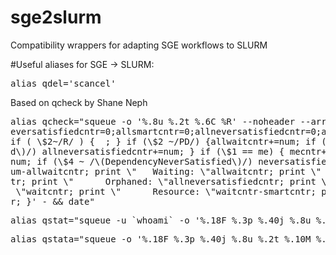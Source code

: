 # sge2slurm
Compatibility wrappers for adapting SGE workflows to SLURM

#Useful aliases for SGE -> SLURM:
<pre>alias qdel='scancel'</pre>

Based on qcheck by Shane Neph
<pre>alias qcheck="squeue -o '%.8u %.2t %.6C %R' --noheader --array | awk -v me=`whoami` 'BEGIN {mecntr=0;waitcntr=0;allwaitcntr=0;smartcntr=0;n\
eversatisfiedcntr=0;allsmartcntr=0;allneversatisfiedcntr=0;allnum=0} {num=\$3; allnum+=num;
if ( \$2~/R/ ) {  ; } if (\$2 ~/PD/) {allwaitcntr+=num; if (\$4 ~ /\(Dependency\)/) allsmartcntr+=num; if (\$4 ~ /\(DependencyNeverSatisfie\
d\)/) allneversatisfiedcntr+=num; } if (\$1 == me) { mecntr+=num; if (\$2 ~ /PD/ ) {waitcntr+=num; if ( \$4 ~ /\(Dependency\)/) smartcntr+=\
num; if (\$4 ~ /\(DependencyNeverSatisfied\)/) neversatisfiedcntr+=num; } } } END { print \" All Jobs: \"allnum; print \"   Running: \"alln\
um-allwaitcntr; print \"   Waiting: \"allwaitcntr; print \"      Resource: \"allwaitcntr-allsmartcntr; print \"      Designed: \"allsmartcn\
tr; print \"      Orphaned: \"allneversatisfiedcntr; print \" My Jobs: \"mecntr; print \"   Running: \"mecntr-waitcntr; print \"   Waiting:\
 \"waitcntr; print \"      Resource: \"waitcntr-smartcntr; print \"      Designed: \"smartcntr; print \"      Orphaned: \"neversatisfiedcnt\
r; }' - && date"</pre>

<pre>alias qstat="squeue -u `whoami` -o '%.18F %.3p %.40j %.8u %.2t %.10M %.9P %.6C %.10K %R'"</pre>

<pre>alias qstata="squeue -o '%.18F %.3p %.40j %.8u %.2t %.10M %.9P %.6C %.10K %R'"</pre>
